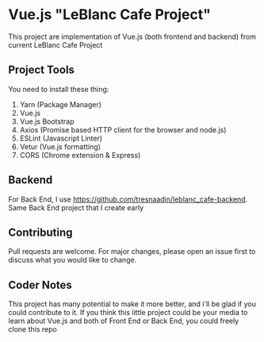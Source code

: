 # Vue.js "LeBlanc Cafe Project"
This project are implementation of Vue.js (both frontend and backend) from current LeBlanc Cafe Project

## Project Tools
You need to install these thing:
1. Yarn (Package Manager)
2. Vue.js
3. Vue.js Bootstrap
4. Axios (Promise based HTTP client for the browser and node.js)
5. ESLint (Javascript Linter)
6. Vetur (Vue.js formatting)
7. CORS (Chrome extension & Express)

## Backend
For Back End, I use https://github.com/tresnaadin/leblanc_cafe-backend. Same Back End project that I create early

## Contributing
Pull requests are welcome. For major changes, please open an issue first to discuss what you would like to change.

## Coder Notes
This project has many potential to make it more better, and i'll be glad if you could contribute to it.
If you think this little project could be your media to learn about Vue.js and both of Front End or Back End, you could freely clone this repo
